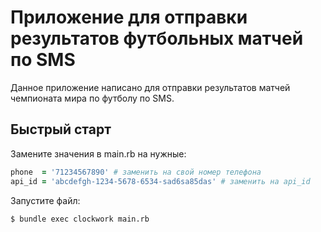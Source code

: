 Приложение для отправки результатов футбольных матчей по SMS
===========================================

Данное приложение написано для отправки результатов матчей чемпионата мира по футболу по SMS.

Быстрый старт
----------
Замените значения в main.rb на нужные:

```ruby
phone  = '71234567890' # заменить на свой номер телефона
api_id = 'abcdefgh-1234-5678-6534-sad6sa85das' # заменить на api_id
```
Запустите файл:

```
$ bundle exec clockwork main.rb
```